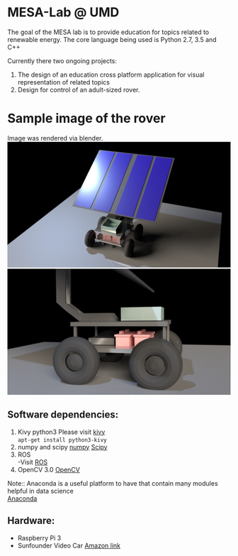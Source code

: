 # MESA-Lab @ UMD
The goal of the MESA lab is to provide education for topics related to renewable energy.
The core language being used is Python 2.7, 3.5 and C++

Currently there two ongoing projects:
1. The design of an education cross platform application for visual representation of related topics
2. Design for control of an adult-sized rover.

# Sample image of the rover
Image was rendered via blender.
![Front View](VehicleV3RenderFront.png "Front View")
![Side View](VehicleV3RenderSide.png "Side View")

## Software dependencies:
1. Kivy python3
    Please visit [kivy](kivy.org)<br>
    ` apt-get install python3-kivy `
2. numpy and scipy [numpy](numpy.org "Numpy") [Scipy](Scipy.org "Scipy")
3. ROS<br>
    -Visit [ROS](ros.org)
4. OpenCV 3.0 [OpenCV](opencv.org)

Note:: Anaconda is a useful platform to have that contain many modules helpful in data science <br>
[Anaconda](https://www.continuum.io/ "Anaconda")


## Hardware:
* Raspberry Pi 3
* Sunfounder Video Car [Amazon link](https://www.amazon.com/SunFounder-Raspberry-Robotics-Electronic-Included/dp/B014KK89BW/ref=sr_1_1?ie=UTF8&qid=1494105927&sr=8-1&keywords=sunfounder+video+car "Video Car")
